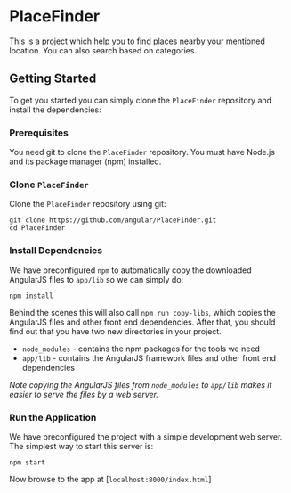 # PlaceFinder

This is a project which help you to find places nearby your mentioned location. You can also search based on categories.


## Getting Started

To get you started you can simply clone the `PlaceFinder` repository and install the dependencies:

### Prerequisites

You need git to clone the `PlaceFinder` repository.
You must have Node.js and its package manager (npm) installed.

### Clone `PlaceFinder`

Clone the `PlaceFinder` repository using git:

```
git clone https://github.com/angular/PlaceFinder.git
cd PlaceFinder
```
### Install Dependencies

We have preconfigured `npm` to automatically copy the downloaded AngularJS files to `app/lib` so we
can simply do:

```
npm install
```

Behind the scenes this will also call `npm run copy-libs`, which copies the AngularJS files and
other front end dependencies. After that, you should find out that you have two new directories in
your project.

* `node_modules` - contains the npm packages for the tools we need
* `app/lib` - contains the AngularJS framework files and other front end dependencies

*Note copying the AngularJS files from `node_modules` to `app/lib` makes it easier to serve the
files by a web server.*

### Run the Application

We have preconfigured the project with a simple development web server. The simplest way to start
this server is:

```
npm start
```

Now browse to the app at [`localhost:8000/index.html`]

